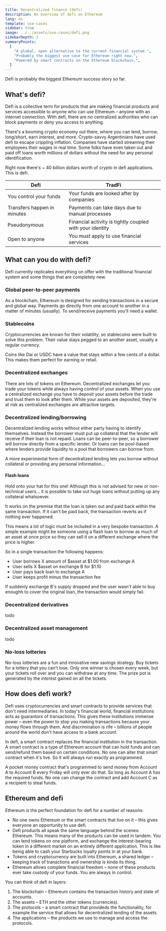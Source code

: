 ```yaml
---
title: Decentralized finance (defi)
description: An overview of defi on Ethereum
lang: en
template: use-cases
sidebar: true
image: ../../assets/use-cases/defi.png
sidebarDepth: 2
summaryPoints:
  [
    "A global, open alternative to the current financial system.",
    "Probably the biggest use case for Ethereum right now.",
    "Powered by smart contracts on the Ethereum blockchain.",
  ]
---
```


Defi is probably the biggest Ethereum success story so far.

## What's defi?

Defi is a collective term for products that are making financial products and services accessible to anyone who can use Ethereum – anyone with an internet connection. With defi, there are no centralized authorities who can block payments or deny you access to anything.

There's a booming crypto economy out there, where you can lend, borrow, long/short, earn interest, and more. Crypto-savvy Argentinians have used defi to escape crippling inflation. Companies have started streaming their employees their wages in real time. Some folks have even taken out and paid off loans worth millions of dollars without the need for any personal identification.

Right now there's ~ 40 billion dollars worth of crypto in defi applications. This is defi.

| Defi                        | TradFi                                                   |
| --------------------------- | -------------------------------------------------------- |
| You control your funds      | Your funds are looked after by companies                 |
| Transfers happen in minutes | Payments can take days due to manual processes           |
| Pseudonymous                | Financial activity is tightly coupled with your identity |
| Open to anyone              | You must apply to use financial services                 |

## What can you do with defi?

Defi currently replicates everything on offer with the traditional financial system and some things that are completely new.

### Global peer-to-peer payments

As a blockchain, Ethereum is designed for sending transactions in a secure and global way. Payments go directly from one account to another in a matter of minutes (usually). To send/receive payments you'll need a wallet.

<DocLink to="/wallets/" title="More on wallets" />

### Stablecoins

Cryptocurrencies are known for their volatility, so stablecoins were built to solve this problem. Their value stays pegged to an another asset, usually a regular currency.

Coins like Dai or USDC have a value that stays within a few cents of a dollar. This makes them perfect for earning or retail.

<DocLink to="/stablecoins/" title="More on stablecoins" />

### Decentralized exchanges

There are lots of tokens on Ethereum. Decentralized exchanges let you trade your tokens while always having control of your assets. When you use a centralized exchange you have to deposit your assets before the trade and trust them to look after them. While your assets are deposited, they're at risk as centralized exchanges are attractive targets.

### Decentralized lending/borrowing

Decentralized lending works without either party having to identify themselves. Instead the borrower must put up collateral that the lender will receive if their loan is not repaid. Loans can be peer-to-peer, so a borrower will borrow directly from a specific lender. Or loans can be pool-based where lenders provide liquidity to a pool that borrowers can borrow from.

A more experimental form of decentralized lending lets you borrow without collateral or providing any personal information...

#### Flash loans

Hold onto your hat for this one! Although this is not advised for new or non-technical users... it is possible to take out huge loans without putting up any collateral whatsoever.

It works on the premise that the loan is taken out and paid back within the same transaction. If it can't be paid back, the transaction reverts as if nothing ever happened.

This means a lot of logic must be included in a very bespoke transaction. A simple example might be someone using a flash loan to borrow as much of an asset at once price so they can sell it on a different exchange where the price is higher.

So in a single transaction the following happens:

- User borrows X amount of $asset at $1.00 from exchange A
- User sells X $asset on exchange B for $1.10
- User pays back loan to exchange A
- User keeps profit minus the transaction fee

If suddenly exchange B's supply dropped and the user wasn't able to buy enoughh to cover the original loan, the transaction would simply fail.

### Decentralized derivatives

todo

### Decentralized asset management

todo

### No-loss lotteries

No-loss lotteries are a fun and innovative new savings strategy. Buy tickets for a lottery that you can't lose. Only one winner is chosen every week, but your tickets roll over and you can withdraw at any time. The prize pot is generated by the interest gained on all the tickets.

## How does defi work?

Defi uses cryptocurrencies and smart contracts to provide services that don't need intermediaries. In today's financial world, financial institutions acts as guarantors of transactions. This gives these institutions immense power – even the power to stop you making transactions because your money flows through them. And discrimination is rife – billions of people around the world don't have access to a bank account.

In defi, a smart contract replaces the financial institution in the transaction. A smart contract is a type of Ethereum account that can hold funds and can send/refund them based on certain conditions. No one can alter that smart contract when it's live. So it will always run exactly as programmed.

A pocket money contract that's programmed to send money from Account A to Account B every Friday will only ever do that. So long as Account A has the required funds. No one can change the contract and add Account C as a recipient to steal funds.

## Ethereum and defi

Ethereum is the perfect foundation for defi for a number of reasons:

- No one owns Ethereum or the smart contracts that live on it – this gives everyone an opportunity to use defi.
- Defi products all speak the same language behind the scenes: Ethereum. This means many of the products can be used in tandem. You can lend tokens on one platform, and exchange the interest-bearing token in a different market on an entirely different application. This is like being able to cash your Starbucks loyalty points in at your bank.
- Tokens and cryptocurrency are built into Ethereum, a shared ledger – keeping track of tranactions and ownership is kinda its thing.
- Ethereum allows complete financial freedom – none of these products ever take custody of your funds. You are always in control.

You can think of defi in layers:

1. The blockchain – Ethereum contains the transaction history and state of accounts.
2. The assets – ETH and the other tokens (currencies).
3. The protocols – a smart contract that provideds the functionality, for example the service that allows for decentralized lending of the assets.
4. The applications – the products we use to manage and access the protocols.

<!-- ## Opportunities and risks

At such an early stage in defi, there are both opportunities and risks. Make sure you're aware of both before diving in.

### Opportunities

- **Combination opportunities** – the system is open, new products are coming to market all the time that combine existing services to unlock new opportunities.
- **Greater efficiency** – smart contracts remove the need for custodians and escrows reducing transaction time and cost without compromising security.
- **More transparency** – everything is public, this makes auditing and understanding risks a lot easier. If something does go wrong, investigations are far simpler.
- **More accessible** – defi allows you to use these markets without giving away your identity. These protocols are open to everyone an can't discriminate based on personal details.

### Risks

- **Smart contracts**
  - they are the backbone of defi so if there a smart contract bug it poses a big risk to the protocol's users.
  - At this early stage, you are at a disadvantage if you can't read the code and verify its safety yourself. Instead you must trust the protocol and any third party security audits.
  - one smart contract bug can have a devastating effect within the ecosystem if other products rely on that smart contract. This is one of the downsides of Ethereum's combination oppportunities.
- **Admin keys**
  - oten teams will set up their smart contracts with admin keys. These keys allow them to upgrade the contract and shut it down in an emergency. If a malicious actor got these keys they could potentially drain funds from the contract.
- **External data**
  - a lot of defi relies on external data sources, provided by oracles. If an oracle's data is compromised...
- **Scalability**
  - demand raises tx fees which price some people out of defi
-

- a single smart contract bug can have a devastating effect within the ecosystem because it's so composable
- external data: oracles introduce centralization
- fiat on/off-ramps: for the most part, getting funds out of defi into the traditional financial system requires KYC and regulation
- scalability: rises in transaction fees favour wealthy participants and price some people out of the ecosystem
  - layer 2 solutions put atomicity and composability at risk -->

<!-- ## How to defi

Before you try out any defi products, remember that we are in the early stages of this financial revolution. Only spend what you can afford and do your research.

### Transaction fees

Defi relies on Ethereum to keep transactions secure. Ethereum security comes at a cost. The people who do the work to make Ethereum safe, known as miners, must be incentivised. Transaction fees are part of the incentive for securing Ethereum – think of it like a tip to the person processing your transaction. However, this fee is variable and increases when the network is busy. After all, miners need to prioritise all the pending transactions and they're incentivised to choose transactions which include a larger tip. This is known in the community as "gas" as it "fuels" the transaction.

<InfoBanner isWarning emoji=":fuel_pump:">
    Using defi products right now is expensive. The network is in such high demand that gas is very expensive. The community is working on ways to improve the network's capacity, but don't be surprised if you see gas prices exceed your transaction value.
    <a href="https://www.ethgasstation.info/">Check gas prices</a> [What's a normal amount?]
</InfoBanner>

### On/off-ramps

Getting funds in or out of defi into the traditional financial system will require a ramp.

### The defi essentials

- a wallet – you'll need one to connect to applications and manage your funds.
- some Eth – you'll need to pay transaction fees
- some time – don't defi in a rush, take time to read everything, double check everything. With greater financial freedom comes some risk. In most cases sending funds to the wrong place is irreversible.

### Do a token swap

todo – is it worth it with current gas prices?

### Earn some interest

todo -->
